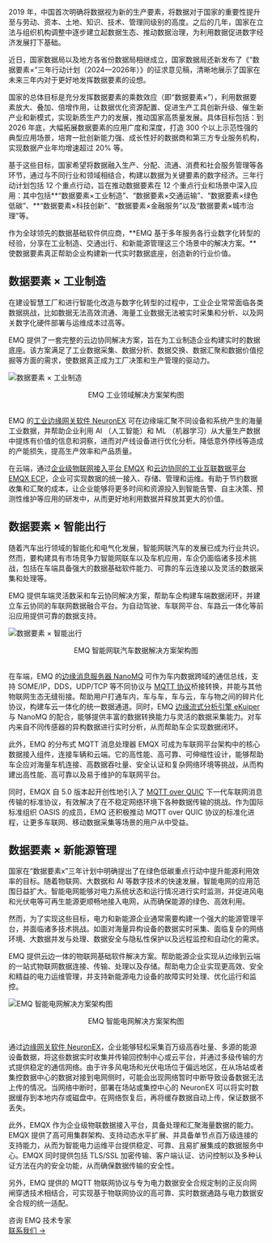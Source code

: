2019 年，中国首次明确将数据视为新的生产要素，将数据对于国家的重要性提升至与劳动、资本、土地、知识、技术、管理同级别的高度。之后的几年，国家在立法与组织机构调整中逐步建立起数据生态、推动数据治理，为利用数据促进数字经济发展打下基础。

近日，国家数据局以及地方各省份数据局相继成立，国家数据局还新发布了《“数据要素×”三年行动计划（2024—2026年）》的征求意见稿，清晰地展示了国家在未来三年内对于更好地发挥数据要素的设想。

国家的总体目标是充分发挥数据要素的乘数效应（即“数据要素×”），利用数据要素放大、叠加、倍增作用，让数据优化资源配置、促进生产工具创新升级、催生新产业和新模式，实现新质生产力的发展，推动国家高质量发展。具体目标包括：到 2026 年底，大幅拓展数据要素的应用广度和深度，打造 300 个以上示范性强的典型应用场景，培育一批创新能力强、成长性好的数据商和第三方专业服务机构，实现数据产业年均增速超过 20% 等。

基于这些目标，国家希望将数据融入生产、分配、流通、消费和社会服务管理等各环节，通过与不同行业和领域相结合，构建以数据为关键要素的数字经济。三年行动计划包括 12 个重点行动，旨在推动数据要素在 12 个重点行业和场景中深入应用：其中包括**“数据要素×工业制造”、“数据要素×交通运输”、“数据要素×绿色低碳”、**“数据要素×科技创新”、“数据要素×金融服务”以及“数据要素×城市治理”等。

作为全球领先的数据基础软件供应商，**EMQ 基于多年服务各行业数字化转型的经验，分享在工业制造、交通出行、和新能源管理这三个场景中的解决方案。**使数据要素真正帮助企业构建新一代实时数据底座，创造新的行业价值。

## 数据要素 × 工业制造

在建设智慧工厂和进行智能化改造与数字化转型的过程中，工业企业常常面临各类数据挑战，比如数据无法高效流通、海量工业数据无法被实时采集和分析、以及网关数字化硬件部署与运维成本过高等。

EMQ 提供了一套完整的云边协同解决方案，旨在为工业制造企业构建实时的数据底座。该方案满足了工业数据采集、数据分析、数据交换、数据汇聚和数据价值挖掘等方面的需求，使数据真正成为工厂决策和生产管理的驱动力。

![数据要素 × 工业制造](https://assets.emqx.com/images/00a522005a05ae408ae7c668c0691630.png)

<center>EMQ 工业领域解决方案架构图</center>

<br>

EMQ 的[工业边缘网关软件 NeuronEX](https://www.emqx.com/zh/products/neuronex) 可在边缘端汇聚不同设备和系统产生的海量工业数据，并帮助企业利用 AI （人工智能）和 ML （机器学习）从大量生产数据中提炼有价值的信息和洞察，进而对产线设备进行优化分析。降低意外停线等造成的产能损失，提高生产效率和产品质量。

在云端，通过[企业级物联网接入平台 EMQX](https://www.emqx.com/zh/products/emqx) 和[云边协同的工业互联数据平台 EMQX ECP](https://www.emqx.com/zh/products/emqx-ecp)，企业可实现数据的统一接入、存储、管理和运维。有助于节约数据收集和汇聚的成本，让企业能够将更多时间和资源投入到智能告警、自主决策、预测性维护等应用的研发中，从而更好地利用数据并释放其更大的价值。

## 数据要素 × 智能出行

随着汽车出行领域的智能化和电气化发展，智能网联汽车的发展已成为行业共识。然而，要构建具有市场竞争力智能网联车以及车机应用，车企仍面临诸多技术挑战，包括在车端具备强大的数据基础软件能力、可靠的车云连接以及灵活的数据采集和处理等。

EMQ 提供车端灵活数采和车云协同解决方案，帮助车企构建车端数据闭环，并建立车云协同的车联网数据融合平台。为自动驾驶、车联网平台、车路云一体化等前沿应用提供可靠的数据支持。

![数据要素 × 智能出行](https://assets.emqx.com/images/6e79f80084b1409fa65dbe6d7dc31e7d.png)

<center>EMQ 智能网联汽车数据解决方案架构图</center>

<br>

在车端，EMQ 的[边缘消息服务器 NanoMQ](https://nanomq.io/zh) 可作为车内数据跨域的通信总线，支持 SOME/IP，DDS，UDP/TCP 等不同协议与 [MQTT 协议](https://www.emqx.com/zh/blog/the-easiest-guide-to-getting-started-with-mqtt)桥接转换，并能与其他物联网生态无缝衔接。帮助用户打通车内，车与车，车与云，车与物之间的碎片化协议，构建车云一体化的统一数据通道。同时，EMQ [边缘流式分析引擎 eKuiper](https://ekuiper.org/zh) 与 NanoMQ 的配合，能够提供丰富的数据转换能力与灵活的数据采集能力。对车内来自不同传感器的异构数据进行实时分析，从而帮助车企实现数据闭环。

此外，EMQ 的分布式 MQTT 消息处理器 EMQX 可成为车联网平台架构中的核心数据接入组件，连接车辆和云端。它的高性能、高可靠、可伸缩性设计，能够帮助车企应对海量车机连接、高数据吞吐量、安全认证和复杂网络环境等挑战，从而构建出高性能、高可靠以及易于维护的车联网平台。

同时，EMQX 自 5.0 版本起开创性地引入了 [MQTT over QUIC](https://www.emqx.com/zh/blog/mqtt-over-quic) 下一代车联网消息传输的标准协议，有效解决了在不稳定网络环境下各种数据传输的挑战。作为国际标准组织 OASIS 的成员，EMQ 还积极推动 MQTT over QUIC 协议的标准化进程，让更多车联网、移动数据采集等场景的用户从中受益。

## 数据要素 × 新能源管理

国家在“数据要素x”三年计划中明确提出了在绿色低碳重点行动中提升能源利用效率的目标。随着物联网、大数据和 AI 等数字技术的快速发展，智能电网的应用范围日益扩大。智能电网能够对电力系统状态和运行情况进行实时监测，并促进风电和光伏电等可再生能源更顺畅地接入电网，从而确保能源的绿色、高效利用。

然而，为了实现这些目标，电力和新能源企业通常需要构建一个强大的能源管理平台，并面临诸多技术挑战。如面对海量异构设备的数据实时采集、面临复杂的网络环境、大数据并发与处理、数据安全与隐私性保护以及远程监控和自动化的需求。

EMQ 提供云边一体的物联网基础软件解决方案。帮助能源企业实现从边缘到云端的一站式物联网数据连接、传输、处理以及存储。帮助电力企业实现更高效、安全和精益的电力运维管理，并支持新能源电力设备的故障实时处理、优化运行和监控。

![EMQ 智能电网解决方案架构图](https://assets.emqx.com/images/122d0335d2d96fbd8363a6fcdf83162f.png)

<center>EMQ 智能电网解决方案架构图</center>

<br>

通过[边缘网关软件 NeuronEX](https://www.emqx.com/zh/products/neuronex)，企业能够轻松采集百万级高吞吐量、多源的能源设备数据，将这些数据实时收集并传输回控制中心或云平台，并通过多级传输的方式提供稳定的通信网络。由于许多风电场和光伏电场位于偏远地区，在从场站或者集控数据中心的数据对接到电网侧时，可能会出现网络暂时中断导致设备数据无法上传的情况。当网络中断时，部署在场站或集控中心的 NeuronEX 可以将实时数据缓存到本地内存或磁盘中。在网络恢复后，再将缓存数据自动上传，保证数据不丢失。

此外，EMQX 作为企业级物联数据接入平台，具备处理和汇聚海量数据的能力。EMQX 提供了高可用集群架构、支持动态水平扩展、并具备单节点百万级连接的支持能力，从而为智能电力运维平台提供稳定、可靠、且易扩展集成的数据服务中心。EMQX 同时提供包括 TLS/SSL 加密传输、客户端认证、访问控制以及多种认证方法在内的安全功能，从而确保数据传输的安全性。

另外，EMQ 提供的 MQTT 物联网协议与专为电力数据安全合规定制的正反向网闸穿透技术相结合，可实现基于物联网协议的高可靠、实时数据通路与电力数据安全合规的统一适配。



<section class="promotion">
    <div>
        咨询 EMQ 技术专家
    </div>
    <a href="https://www.emqx.com/zh/contact?product=solutions" class="button is-gradient px-5">联系我们 →</a>
</section>
